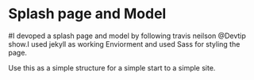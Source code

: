 Splash page and Model
===================

#I devoped a splash page and model by following travis neilson @Devtip show.I used jekyll as working Enviorment and used Sass for styling the page.




Use this as a simple structure for a simple start to a simple site.






